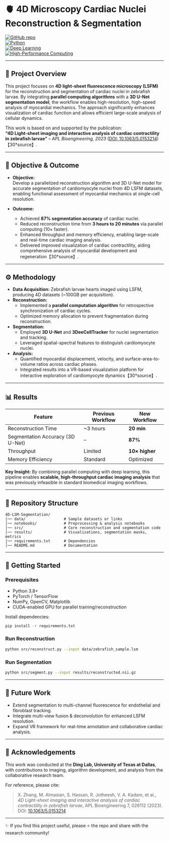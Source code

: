 # 🫀 4D Microscopy Cardiac Nuclei Reconstruction & Segmentation

[![GitHub repo](https://img.shields.io/badge/GitHub-Project-green?logo=github)](https://github.com/vinaykadam007/4D-LSM-Segmentation)  
[![Python](https://img.shields.io/badge/Python-3.8%2B-blue?logo=python)](https://www.python.org/)  
[![Deep Learning](https://img.shields.io/badge/Deep%20Learning-3D%20Unet-orange)]()  
[![High-Performance Computing](https://img.shields.io/badge/Parallel-Computing-lightgrey)]()  

---

## 📌 Project Overview
This project focuses on **4D light-sheet fluorescence microscopy (LSFM)** for the reconstruction and segmentation of cardiac nuclei in zebrafish larvae. By integrating **parallel computing algorithms** with a **3D U-Net segmentation model**, the workflow enables high-resolution, high-speed analysis of myocardial mechanics. The approach significantly enhances visualization of cardiac function and allows efficient large-scale analysis of cellular dynamics.  

This work is based on and supported by the publication:  
**“4D Light-sheet imaging and interactive analysis of cardiac contractility in zebrafish larvae”** – *APL Bioengineering, 2023* ([DOI: 10.1063/5.0153214](https://doi.org/10.1063/5.0153214))【30†source】.

---

## 🎯 Objective & Outcome

- **Objective:**  
  Develop a parallelized reconstruction algorithm and 3D U-Net model for accurate segmentation of cardiomyocyte nuclei from 4D LSFM datasets, enabling functional assessment of myocardial mechanics at single-cell resolution.

- **Outcome:**  
  - Achieved **87% segmentation accuracy** of cardiac nuclei.  
  - Reduced reconstruction time from **3 hours to 20 minutes** via parallel computing (10× faster).  
  - Enhanced throughput and memory efficiency, enabling large-scale and real-time cardiac imaging analysis.  
  - Delivered improved visualization of cardiac contractility, aiding comprehensive analysis of myocardial development and regeneration【30†source】.

---

## ⚙️ Methodology

- **Data Acquisition:** Zebrafish larvae hearts imaged using LSFM, producing 4D datasets (~100GB per acquisition).  
- **Reconstruction:**  
  - Implemented a **parallel computation algorithm** for retrospective synchronization of cardiac cycles.  
  - Optimized memory allocation to prevent fragmentation during reconstruction.  
- **Segmentation:**  
  - Employed **3D U-Net** and **3DeeCellTracker** for nuclei segmentation and tracking.  
  - Leveraged spatial-spectral features to distinguish cardiomyocyte nuclei.  
- **Analysis:**  
  - Quantified myocardial displacement, velocity, and surface-area-to-volume ratios across cardiac phases.  
  - Integrated results into a VR-based visualization platform for interactive exploration of cardiomyocyte dynamics【30†source】.

---

## 📊 Results

| Feature                          | Previous Workflow | New Workflow |
|----------------------------------|------------------|--------------|
| Reconstruction Time              | ~3 hours         | **20 min**   |
| Segmentation Accuracy (3D U-Net) | –                | **87%**      |
| Throughput                       | Limited          | **10× higher**|
| Memory Efficiency                | Standard         | Optimized    |

**Key Insight:** By combining parallel computing with deep learning, this pipeline enables **scalable, high-throughput cardiac imaging analysis** that was previously infeasible in standard biomedical imaging workflows.

---

## 📂 Repository Structure

```
4D-LSM-Segmentation/
│── data/                 # Sample datasets or links
│── notebooks/            # Preprocessing & analysis notebooks
│── src/                  # Core reconstruction and segmentation code
│── results/              # Visualizations, segmentation masks, metrics
│── requirements.txt      # Dependencies
│── README.md             # Documentation
```

---

## 🚀 Getting Started

### Prerequisites
- Python 3.8+  
- PyTorch / TensorFlow  
- NumPy, OpenCV, Matplotlib  
- CUDA-enabled GPU for parallel training/reconstruction  

Install dependencies:
```bash
pip install -r requirements.txt
```

### Run Reconstruction
```bash
python src/reconstruct.py --input data/zebrafish_sample.lsm
```

### Run Segmentation
```bash
python src/segment.py --input results/reconstructed.nii.gz
```

---

## 📌 Future Work

- Extend segmentation to multi-channel fluorescence for endothelial and fibroblast tracking.  
- Integrate multi-view fusion & deconvolution for enhanced LSFM resolution.  
- Expand VR framework for real-time annotation and collaborative cardiac analysis.  

---

## 🙌 Acknowledgements
This work was conducted at the **Ding Lab, University of Texas at Dallas**, with contributions to imaging, algorithm development, and analysis from the collaborative research team.  

For reference, please cite:  
> X. Zhang, M. Almasian, S. Hassan, R. Jotheesh, V. A. Kadam, et al.,  
> *4D Light-sheet imaging and interactive analysis of cardiac contractility in zebrafish larvae*, APL Bioengineering 7, 026112 (2023).  
> DOI: [10.1063/5.0153214](https://doi.org/10.1063/5.0153214)

---

✨ If you find this project useful, please ⭐ the repo and share with the research community!
